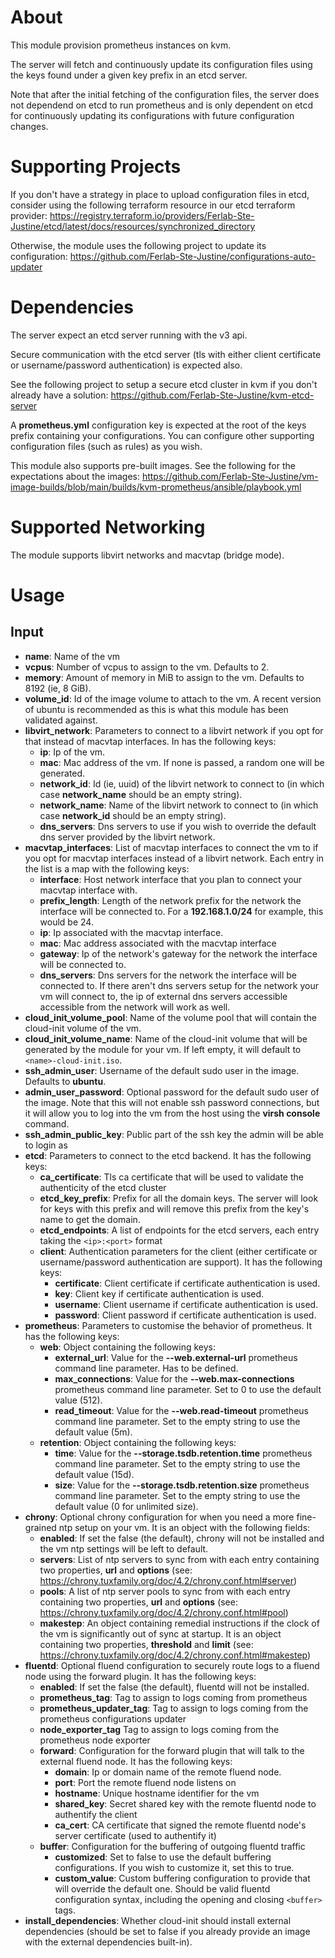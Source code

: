 # About

This module provision prometheus instances on kvm.

The server will fetch and continuously update its configuration files using the keys found under a given key prefix in an etcd server.

Note that after the initial fetching of the configuration files, the server does not dependend on etcd to run prometheus and is only dependent on etcd for continuously updating its configurations with future configuration changes.

# Supporting Projects

If you don't have a strategy in place to upload configuration files in etcd, consider using the following terraform resource in our etcd terraform provider: https://registry.terraform.io/providers/Ferlab-Ste-Justine/etcd/latest/docs/resources/synchronized_directory

Otherwise, the module uses the following project to update its configuration: https://github.com/Ferlab-Ste-Justine/configurations-auto-updater

# Dependencies

The server expect an etcd server running with the v3 api.

Secure communication with the etcd server (tls with either client certificate or username/password authentication) is expected also.

See the following project to setup a secure etcd cluster in kvm if you don't already have a solution: https://github.com/Ferlab-Ste-Justine/kvm-etcd-server

A **prometheus.yml** configuration key is expected at the root of the keys prefix containing your configurations. You can configure other supporting configuration files (such as rules) as you wish.

This module also supports pre-built images. See the following for the expectations about the images: https://github.com/Ferlab-Ste-Justine/vm-image-builds/blob/main/builds/kvm-prometheus/ansible/playbook.yml 

# Supported Networking

The module supports libvirt networks and macvtap (bridge mode).

# Usage

## Input

- **name**: Name of the vm
- **vcpus**: Number of vcpus to assign to the vm. Defaults to 2.
- **memory**: Amount of memory in MiB to assign to the vm. Defaults to 8192 (ie, 8 GiB).
- **volume_id**: Id of the image volume to attach to the vm. A recent version of ubuntu is recommended as this is what this module has been validated against.
- **libvirt_network**: Parameters to connect to a libvirt network if you opt for that instead of macvtap interfaces. In has the following keys:
  - **ip**: Ip of the vm.
  - **mac**: Mac address of the vm. If none is passed, a random one will be generated.
  - **network_id**: Id (ie, uuid) of the libvirt network to connect to (in which case **network_name** should be an empty string).
  - **network_name**: Name of the libvirt network to connect to (in which case **network_id** should be an empty string).
  - **dns_servers**: Dns servers to use if you wish to override the default dns server provided by the libvirt network.
- **macvtap_interfaces**: List of macvtap interfaces to connect the vm to if you opt for macvtap interfaces instead of a libvirt network. Each entry in the list is a map with the following keys:
  - **interface**: Host network interface that you plan to connect your macvtap interface with.
  - **prefix_length**: Length of the network prefix for the network the interface will be connected to. For a **192.168.1.0/24** for example, this would be 24.
  - **ip**: Ip associated with the macvtap interface. 
  - **mac**: Mac address associated with the macvtap interface
  - **gateway**: Ip of the network's gateway for the network the interface will be connected to.
  - **dns_servers**: Dns servers for the network the interface will be connected to. If there aren't dns servers setup for the network your vm will connect to, the ip of external dns servers accessible accessible from the network will work as well.
- **cloud_init_volume_pool**: Name of the volume pool that will contain the cloud-init volume of the vm.
- **cloud_init_volume_name**: Name of the cloud-init volume that will be generated by the module for your vm. If left empty, it will default to ```<name>-cloud-init.iso```.
- **ssh_admin_user**: Username of the default sudo user in the image. Defaults to **ubuntu**.
- **admin_user_password**: Optional password for the default sudo user of the image. Note that this will not enable ssh password connections, but it will allow you to log into the vm from the host using the **virsh console** command.
- **ssh_admin_public_key**: Public part of the ssh key the admin will be able to login as
- **etcd**: Parameters to connect to the etcd backend. It has the following keys:
  - **ca_certificate**: Tls ca certificate that will be used to validate the authenticity of the etcd cluster
  - **etcd_key_prefix**: Prefix for all the domain keys. The server will look for keys with this prefix and will remove this prefix from the key's name to get the domain.
  - **etcd_endpoints**: A list of endpoints for the etcd servers, each entry taking the ```<ip>:<port>``` format
  - **client**: Authentication parameters for the client (either certificate or username/password authentication are support). It has the following keys:
    - **certificate**: Client certificate if certificate authentication is used.
    - **key**: Client key if certificate authentication is used.
    - **username**: Client username if certificate authentication is used.
    - **password**: Client password if certificate authentication is used.
- **prometheus**: Parameters to customise the behavior of prometheus. It has the following keys:
  - **web**: Object containing the following keys:
    - **external_url**: Value for the **--web.external-url** prometheus command line parameter. Has to be defined.
    - **max_connections**: Value for the **--web.max-connections** prometheus command line parameter. Set to 0 to use the default value (512).
    - **read_timeout**: Value for the **--web.read-timeout** prometheus command line parameter. Set to the empty string to use the default value (5m).
  - **retention**: Object containing the following keys:
    - **time**: Value for the **--storage.tsdb.retention.time** prometheus command line parameter. Set to the empty string to use the default value (15d).
    - **size**: Value for the **--storage.tsdb.retention.size** prometheus command line parameter. Set to the empty string to use the default value (0 for unlimited size).
- **chrony**: Optional chrony configuration for when you need a more fine-grained ntp setup on your vm. It is an object with the following fields:
  - **enabled**: If set the false (the default), chrony will not be installed and the vm ntp settings will be left to default.
  - **servers**: List of ntp servers to sync from with each entry containing two properties, **url** and **options** (see: https://chrony.tuxfamily.org/doc/4.2/chrony.conf.html#server)
  - **pools**: A list of ntp server pools to sync from with each entry containing two properties, **url** and **options** (see: https://chrony.tuxfamily.org/doc/4.2/chrony.conf.html#pool)
  - **makestep**: An object containing remedial instructions if the clock of the vm is significantly out of sync at startup. It is an object containing two properties, **threshold** and **limit** (see: https://chrony.tuxfamily.org/doc/4.2/chrony.conf.html#makestep)
- **fluentd**: Optional fluend configuration to securely route logs to a fluend node using the forward plugin. It has the following keys:
  - **enabled**: If set the false (the default), fluentd will not be installed.
  - **prometheus_tag**: Tag to assign to logs coming from prometheus
  - **prometheus_updater_tag**: Tag to assign to logs coming from the prometheus configurations updater
  - **node_exporter_tag** Tag to assign to logs coming from the prometheus node exporter
  - **forward**: Configuration for the forward plugin that will talk to the external fluend node. It has the following keys:
    - **domain**: Ip or domain name of the remote fluend node.
    - **port**: Port the remote fluend node listens on
    - **hostname**: Unique hostname identifier for the vm
    - **shared_key**: Secret shared key with the remote fluentd node to authentify the client
    - **ca_cert**: CA certificate that signed the remote fluentd node's server certificate (used to authentify it)
  - **buffer**: Configuration for the buffering of outgoing fluentd traffic
    - **customized**: Set to false to use the default buffering configurations. If you wish to customize it, set this to true.
    - **custom_value**: Custom buffering configuration to provide that will override the default one. Should be valid fluentd configuration syntax, including the opening and closing ```<buffer>``` tags.
- **install_dependencies**: Whether cloud-init should install external dependencies (should be set to false if you already provide an image with the external dependencies built-in).